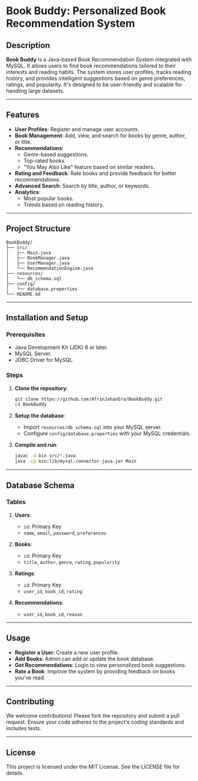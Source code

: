 # Book Buddy: Personalized Book Recommendation System

## Description
**Book Buddy** is a Java-based Book Recommendation System integrated with MySQL. It allows users to find book recommendations tailored to their interests and reading habits. The system stores user profiles, tracks reading history, and provides intelligent suggestions based on genre preferences, ratings, and popularity. It's designed to be user-friendly and scalable for handling large datasets.

---

## Features
- **User Profiles**: Register and manage user accounts.
- **Book Management**: Add, view, and search for books by genre, author, or title.
- **Recommendations**:
  - Genre-based suggestions.
  - Top-rated books.
  - "You May Also Like" feature based on similar readers.
- **Rating and Feedback**: Rate books and provide feedback for better recommendations.
- **Advanced Search**: Search by title, author, or keywords.
- **Analytics**:
  - Most popular books.
  - Trends based on reading history.

---

## Project Structure
```plaintext
BookBuddy/
├── src/
│   ├── Main.java
│   ├── BookManager.java
│   ├── UserManager.java
│   └── RecommendationEngine.java
├── resources/
│   └── db_schema.sql
├── config/
│   └── database.properties
└── README.md
```

---

## Installation and Setup

### Prerequisites
- Java Development Kit (JDK) 8 or later.
- MySQL Server.
- JDBC Driver for MySQL.

### Steps
1. **Clone the repository**:
   ```bash
   git clone https://github.com/AfrinJahanEra/BookBuddy.git
   cd BookBuddy
   ```

2. **Setup the database**:
   - Import `resources/db_schema.sql` into your MySQL server.
   - Configure `config/database.properties` with your MySQL credentials.

3. **Compile and run**:
   ```bash
   javac -d bin src/*.java
   java -cp bin:lib/mysql-connector-java.jar Main
   ```

---

## Database Schema
### Tables
1. **Users**:
   - `id`: Primary Key
   - `name`, `email`, `password`, `preferences`

2. **Books**:
   - `id`: Primary Key
   - `title`, `author`, `genre`, `rating`, `popularity`

3. **Ratings**:
   - `id`: Primary Key
   - `user_id`, `book_id`, `rating`

4. **Recommendations**:
   - `user_id`, `book_id`, `reason`

---

## Usage
- **Register a User**: Create a new user profile.
- **Add Books**: Admin can add or update the book database.
- **Get Recommendations**: Login to view personalized book suggestions.
- **Rate a Book**: Improve the system by providing feedback on books you've read.

---

## Contributing
We welcome contributions! Please fork the repository and submit a pull request. Ensure your code adheres to the project's coding standards and includes tests.

---

## License
This project is licensed under the MIT License. See the LICENSE file for details.

